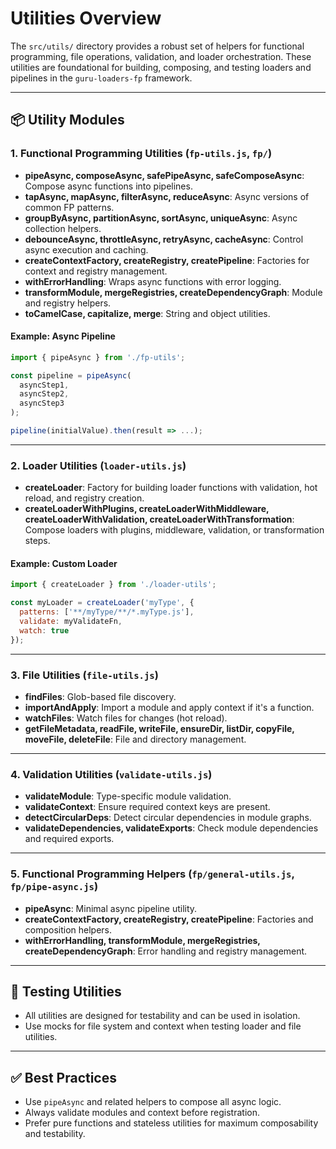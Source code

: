 # Utilities Overview

The `src/utils/` directory provides a robust set of helpers for functional programming, file operations, validation, and loader orchestration. These utilities are foundational for building, composing, and testing loaders and pipelines in the `guru-loaders-fp` framework.

---

## 📦 Utility Modules

### 1. Functional Programming Utilities (`fp-utils.js`, `fp/`)

- **pipeAsync, composeAsync, safePipeAsync, safeComposeAsync**: Compose async functions into pipelines.
- **tapAsync, mapAsync, filterAsync, reduceAsync**: Async versions of common FP patterns.
- **groupByAsync, partitionAsync, sortAsync, uniqueAsync**: Async collection helpers.
- **debounceAsync, throttleAsync, retryAsync, cacheAsync**: Control async execution and caching.
- **createContextFactory, createRegistry, createPipeline**: Factories for context and registry management.
- **withErrorHandling**: Wraps async functions with error logging.
- **transformModule, mergeRegistries, createDependencyGraph**: Module and registry helpers.
- **toCamelCase, capitalize, merge**: String and object utilities.

#### Example: Async Pipeline

```js
import { pipeAsync } from './fp-utils';

const pipeline = pipeAsync(
  asyncStep1,
  asyncStep2,
  asyncStep3
);

pipeline(initialValue).then(result => ...);
```

---

### 2. Loader Utilities (`loader-utils.js`)

- **createLoader**: Factory for building loader functions with validation, hot reload, and registry creation.
- **createLoaderWithPlugins, createLoaderWithMiddleware, createLoaderWithValidation, createLoaderWithTransformation**: Compose loaders with plugins, middleware, validation, or transformation steps.

#### Example: Custom Loader

```js
import { createLoader } from './loader-utils';

const myLoader = createLoader('myType', {
  patterns: ['**/myType/**/*.myType.js'],
  validate: myValidateFn,
  watch: true
});
```

---

### 3. File Utilities (`file-utils.js`)

- **findFiles**: Glob-based file discovery.
- **importAndApply**: Import a module and apply context if it's a function.
- **watchFiles**: Watch files for changes (hot reload).
- **getFileMetadata, readFile, writeFile, ensureDir, listDir, copyFile, moveFile, deleteFile**: File and directory management.

---

### 4. Validation Utilities (`validate-utils.js`)

- **validateModule**: Type-specific module validation.
- **validateContext**: Ensure required context keys are present.
- **detectCircularDeps**: Detect circular dependencies in module graphs.
- **validateDependencies, validateExports**: Check module dependencies and required exports.

---

### 5. Functional Programming Helpers (`fp/general-utils.js`, `fp/pipe-async.js`)

- **pipeAsync**: Minimal async pipeline utility.
- **createContextFactory, createRegistry, createPipeline**: Factories and composition helpers.
- **withErrorHandling, transformModule, mergeRegistries, createDependencyGraph**: Error handling and registry management.

---

## 🧪 Testing Utilities

- All utilities are designed for testability and can be used in isolation.
- Use mocks for file system and context when testing loader and file utilities.

---

## ✅ Best Practices

- Use `pipeAsync` and related helpers to compose all async logic.
- Always validate modules and context before registration.
- Prefer pure functions and stateless utilities for maximum composability and testability. 
